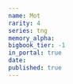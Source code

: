 ```yaml
---
name: Mot
rarity: 4
series: tng
memory_alpha:
bigbook_tier: -1
in_portal: true
date:
published: true
---
```



